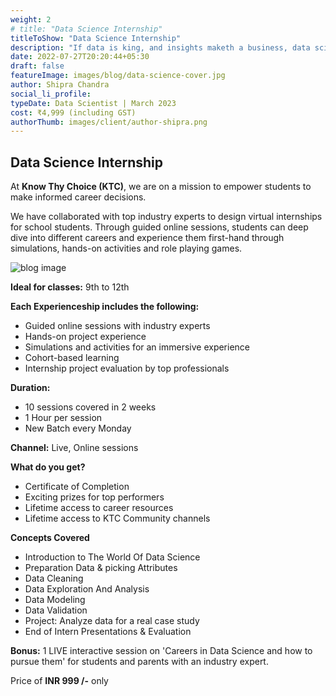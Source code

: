 ```yaml
---
weight: 2
# title: "Data Science Internship"
titleToShow: "Data Science Internship"
description: "If data is king, and insights maketh a business, data science is the future. Take this internship to understand if you will love it too"
date: 2022-07-27T20:20:44+05:30
draft: false
featureImage: images/blog/data-science-cover.jpg
author: Shipra Chandra
social_li_profile:
typeDate: Data Scientist | March 2023
cost: ₹4,999 (including GST) 
authorThumb: images/client/author-shipra.png
---
```


## Data Science Internship

At __Know Thy Choice (KTC)__, we are on a mission to empower students to make informed career decisions.

We have collaborated with top industry experts to design virtual internships for school students. Through guided online sessions, students can deep dive into different careers and experience them first-hand through simulations, hands-on activities and role playing games.

![blog image](/images/blog/data-science-post-1.jpg)


__Ideal for classes:__ 9th to 12th

__Each Experienceship includes the following:__
- Guided online sessions with industry experts 
- Hands-on project experience
- Simulations and activities for an immersive experience
- Cohort-based learning
- Internship project evaluation by top professionals

__Duration:__
- 10 sessions covered in 2 weeks
- 1 Hour per session
- New Batch every Monday

__Channel:__ Live, Online sessions

__What do you get?__
- Certificate of Completion
- Exciting prizes for top performers
- Lifetime access to career resources 
- Lifetime access to KTC Community channels


__Concepts Covered__
- Introduction to The World Of Data Science
- Preparation Data & picking Attributes
- Data Cleaning
- Data Exploration And Analysis
- Data Modeling
- Data Validation
- Project: Analyze data for a real case study
- End of Intern Presentations & Evaluation

__Bonus:__  1 LIVE interactive session on 'Careers in Data Science and how to pursue them' for students and parents with an industry expert.

Price of **INR 999 /-** only

<!-- # [Apply Now](https://rzp.io/l/knowthychoice-datascience){style=text-align:center} -->
